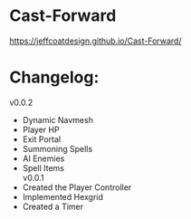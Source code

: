 # Cast-Forward
https://jeffcoatdesign.github.io/Cast-Forward/
# Changelog:
v0.0.2  
+ Dynamic Navmesh
+ Player HP
+ Exit Portal
+ Summoning Spells
+ AI Enemies
+ Spell Items  
v0.0.1  
+ Created the Player Controller
+ Implemented Hexgrid
+ Created a Timer
